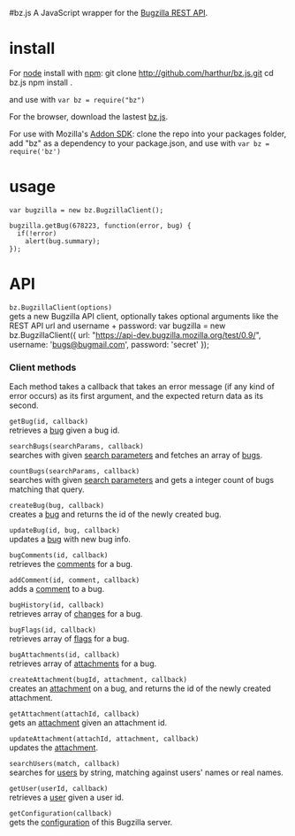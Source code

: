 #bz.js
A JavaScript wrapper for the [Bugzilla REST API](https://wiki.mozilla.org/Bugzilla:REST_API).

# install
For [node](http://nodejs.org) install with [npm](http://npmjs.org):
	git clone http://github.com/harthur/bz.js.git
	cd bz.js
	npm install .
	
and use with `var bz = require("bz")`

For the browser, download the lastest [bz.js](http://github.com/harthur/bz/downloads).

For use with Mozilla's [Addon SDK](https://github.com/mozilla/addon-sdk): clone the repo into your packages folder, add "bz" as a dependency to your package.json, and use with `var bz = require('bz')`

# usage
	var bugzilla = new bz.BugzillaClient();

	bugzilla.getBug(678223, function(error, bug) {
	  if(!error)
	    alert(bug.summary);
	});

# API
`bz.BugzillaClient(options)`  
gets a new Bugzilla API client, optionally takes optional arguments like the REST API url and username + password: 
	var bugzilla = new bz.BugzillaClient({
	  url: "https://api-dev.bugzilla.mozilla.org/test/0.9/",
	  username: 'bugs@bugmail.com',
	  password: 'secret'
	});

### Client methods
Each method takes a callback that takes an error message (if any kind of error occurs) as its first argument, and the expected return data as its second.

`getBug(id, callback)`  
retrieves a [bug](https://wiki.mozilla.org/Bugzilla:REST_API:Objects#Bug) given a bug id.

`searchBugs(searchParams, callback)`  
searches with given [search parameters](https://wiki.mozilla.org/Bugzilla:REST_API:Search) and fetches an array of [bugs](https://wiki.mozilla.org/Bugzilla:REST_API:Objects#Bug).

`countBugs(searchParams, callback)`  
searches with given [search parameters](https://wiki.mozilla.org/Bugzilla:REST_API:Search) and gets a integer count of bugs matching that query.

`createBug(bug, callback)`  
creates a [bug](https://wiki.mozilla.org/Bugzilla:REST_API:Objects#Bug) and returns the id of the newly created bug.

`updateBug(id, bug, callback)`  
updates a [bug](https://wiki.mozilla.org/Bugzilla:REST_API:Objects#Bug) with new bug info.

`bugComments(id, callback)`  
retrieves the [comments](https://wiki.mozilla.org/Bugzilla:REST_API:Objects#Comment) for a bug.

`addComment(id, comment, callback)`  
adds a [comment](https://wiki.mozilla.org/Bugzilla:REST_API:Objects#Comment) to a bug.

`bugHistory(id, callback)`  
retrieves array of [changes](https://wiki.mozilla.org/Bugzilla:REST_API:Objects#ChangeSet) for a bug.

`bugFlags(id, callback)`  
retrieves array of [flags](https://wiki.mozilla.org/Bugzilla:REST_API:Objects#Flag) for a bug.

`bugAttachments(id, callback)`  
retrieves array of [attachments](https://wiki.mozilla.org/Bugzilla:REST_API:Objects#Attachment) for a bug.

`createAttachment(bugId, attachment, callback)`  
creates an [attachment](https://wiki.mozilla.org/Bugzilla:REST_API:Objects#Attachment) on a bug, and returns the id of the newly created attachment.

`getAttachment(attachId, callback)`  
gets an [attachment](https://wiki.mozilla.org/Bugzilla:REST_API:Objects#Attachment) given an attachment id.

`updateAttachment(attachId, attachment, callback)`  
updates the [attachment](https://wiki.mozilla.org/Bugzilla:REST_API:Objects#Attachment).

`searchUsers(match, callback)`  
searches for [users](https://wiki.mozilla.org/Bugzilla:REST_API:Objects#User) by string, matching against users' names or real names.
 
`getUser(userId, callback)`  
retrieves a [user](https://wiki.mozilla.org/Bugzilla:REST_API:Objects#User) given a user id.

`getConfiguration(callback)`  
gets the [configuration](https://wiki.mozilla.org/Bugzilla:REST_API:Objects:Configuration) of this Bugzilla server.

